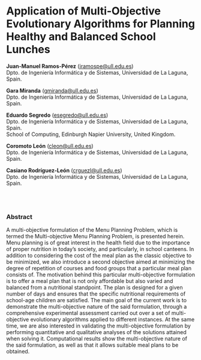 # Application of Multi-Objective Evolutionary Algorithms for Planning Healthy and Balanced School Lunches

**Juan-Manuel Ramos-Pérez** (jramospe@ull.edu.es) </br>
Dpto. de Ingeniería Informática y de Sistemas, Universidad de La Laguna, Spain.

**Gara Miranda** (gmiranda@ull.edu.es) </br>
Dpto. de Ingeniería Informática y de Sistemas, Universidad de La Laguna, Spain.

**Eduardo Segredo** (esegredo@ull.edu.es) </br>
Dpto. de Ingeniería Informática y de Sistemas, Universidad de La Laguna, Spain. </br>
School of Computing, Edinburgh Napier University, United Kingdom.

**Coromoto León** (cleon@ull.edu.es) </br>
Dpto. de Ingeniería Informática y de Sistemas, Universidad de La Laguna, Spain.

**Casiano Rodríguez-León** (crguezl@ull.edu.es) </br>
Dpto. de Ingeniería Informática y de Sistemas, Universidad de La Laguna, Spain.

</br></br>
### Abstract

A multi-objective formulation of the Menu Planning Problem, which is termed the Multi-objective Menu Planning Problem, is presented herein. Menu planning is of great interest in the health field due to the importance of proper nutrition in today’s society, and particularly, in school canteens. In addition to considering the cost of the meal plan as the classic objective to be minimized, we also introduce a second objective aimed at minimizing the degree of repetition of courses and food groups that a particular meal plan consists of. The motivation behind this particular multi-objective formulation is to offer a meal plan that is not only affordable but also varied and balanced from a nutritional standpoint. The plan is designed for a given number of days and ensures that the specific nutritional requirements of school-age children are satisfied. The main goal of the current work is to demonstrate the multi-objective nature of the said formulation, through a comprehensive experimental assessment carried out over a set of multi-objective evolutionary algorithms applied to different instances. At the same time, we are also interested in validating the multi-objective formulation by performing quantitative and qualitative analyses of the solutions attained when solving it. Computational results show the multi-objective nature of the said formulation, as well as that it allows suitable meal plans to be obtained.
